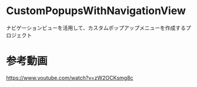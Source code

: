 # CustomPopupsWithNavigationView
ナビゲーションビューを活用して、カスタムポップアップメニューを作成するプロジェクト
# 参考動画
https://www.youtube.com/watch?v=zW2OCKsmg8c
